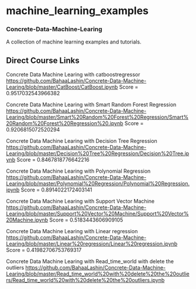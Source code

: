 # machine_learning_examples 
### Concrete-Data-Machine-Learing

A collection of machine learning examples and tutorials.

## Direct Course Links

Concrete Data Machine Learing with catboostregressor https://github.com/BahaaLashin/Concrete-Data-Machine-Learing/blob/master/CatBoost/CatBoost.ipynb
Score = 0.9517032543966382
 


Concrete Data Machine Learing with Smart Random Forest Regression https://github.com/BahaaLashin/Concrete-Data-Machine-Learing/blob/master/Smart%20Random%20Forest%20Regression/Smart%20Random%20Forest%20Regression%20.ipynb
Score = 0.9206815072520294


Concrete Data Machine Learing with Decision Tree Regression https://github.com/BahaaLashin/Concrete-Data-Machine-Learing/blob/master/Decision%20Tree%20Regression/Decision%20Tree.ipynb
Score = 0.8467818776642216


Concrete Data Machine Learing with Polynomial Regression https://github.com/BahaaLashin/Concrete-Data-Machine-Learing/blob/master/Polynomial%20Regression/Polynomial%20Regression.ipynb
Score = 0.8914022172403141


Concrete Data Machine Learing with Support Vector Machine https://github.com/BahaaLashin/Concrete-Data-Machine-Learing/blob/master/Support%20Vector%20Machine/Support%20Vector%20Machine.ipynb
Score = 0.5183443606909105


Concrete Data Machine Learing with Linear regression https://github.com/BahaaLashin/Concrete-Data-Machine-Learing/blob/master/Linear%20regression/Linear%20regression.ipynb
Score = 0.41982706753769317


Concrete Data Machine Learing with Read_time_world with delete the outliers https://github.com/BahaaLashin/Concrete-Data-Machine-Learing/blob/master/Read_time_world%20with%20delete%20the%20outliers/Read_time_world%20with%20delete%20the%20outliers.ipynb
